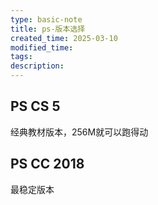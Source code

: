 ```yaml
---
type: basic-note
title: ps-版本选择
created_time: 2025-03-10
modified_time: 
tags:
description:
---
```


## PS CS 5

经典教材版本，256M就可以跑得动

## PS CC 2018

最稳定版本
